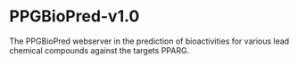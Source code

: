 # PPGBioPred-v1.0
The PPGBioPred webserver in the prediction of bioactivities for various lead chemical compounds against the targets PPARG.
